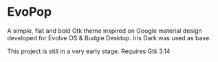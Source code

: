 EvoPop
====

A simple, flat and bold Gtk theme inspired on Google material design developed for Evolve OS  & Budgie Desktop.
Iris Dark was used as base.

This project is still in a very early stage.
Requires Gtk 3.14
